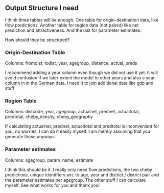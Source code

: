 ## Output Structure I need
I think three tables will be enough. One table for origin-destination
data, like flow predictions. Another table for region data (not
paired) like net prediction and attractiveness. And the last for
parameter estimates.

How should they be structured?

### Origin-Destination Table
Columns: fromdist, todist, year, agegroup, distance, actual, preds

I recommend adding a year column even though we did not use it yet. It
will avoid confusion if we later extent the model to other years and
also a year column in in the German data. I need it to join additional
data like gdp and stuff

### Region Table
Columns: distcode, year, agegroup, actualnet, prednet, actualtotal,
predtotal, cheby_density, cheby_geography

If calculating actualnet, prednet, actualtotal and predtotal is
inconvenient for you, no worries, I can do it easily myself. I am
merely assuming that you generate those anyways.

### Parameter estimates
Columns: agegroup, param_name, estimate

I think this should be it. I really only need flow predictions, the
two cheby predictions, unique identifiers wrt. to age, year and
district / district pair and the parameter estimates per agegroup. The
other stuff I can calculate myself. See what works for you and thank
you!
